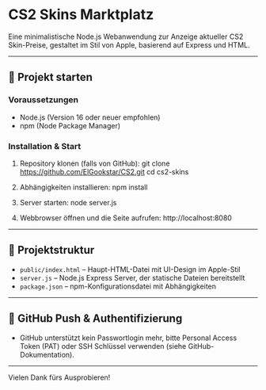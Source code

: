 # CS2 Skins Marktplatz

Eine minimalistische Node.js Webanwendung zur Anzeige aktueller CS2 Skin-Preise, gestaltet im Stil von Apple, basierend auf Express und HTML.

---

## 🚀 Projekt starten

### Voraussetzungen

- Node.js (Version 16 oder neuer empfohlen)
- npm (Node Package Manager)

### Installation & Start

1. Repository klonen (falls von GitHub):
git clone https://github.com/ElGookstar/CS2.git
cd cs2-skins

2. Abhängigkeiten installieren:
npm install

3. Server starten:
node server.js

4. Webbrowser öffnen und die Seite aufrufen:
http://localhost:8080


---

## 📁 Projektstruktur

- `public/index.html` – Haupt-HTML-Datei mit UI-Design im Apple-Stil
- `server.js` – Node.js Express Server, der statische Dateien bereitstellt
- `package.json` – npm-Konfigurationsdatei mit Abhängigkeiten

---

## 🔐 GitHub Push & Authentifizierung

- GitHub unterstützt kein Passwortlogin mehr, bitte Personal Access Token (PAT) oder SSH Schlüssel verwenden (siehe GitHub-Dokumentation).

---

Vielen Dank fürs Ausprobieren!

